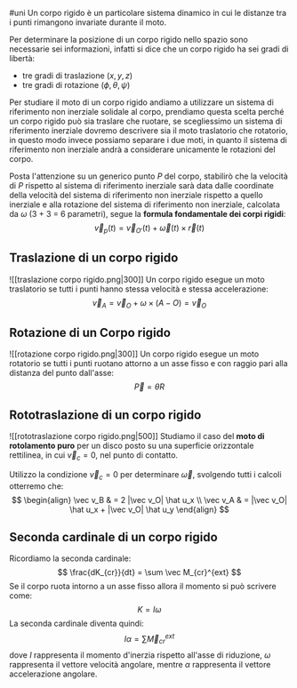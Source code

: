 #uni 
Un corpo rigido è un particolare sistema dinamico in cui le distanze tra i punti rimangono invariate durante il moto.

Per determinare la posizione di un corpo rigido nello spazio sono necessarie sei informazioni, infatti si dice che un corpo rigido ha sei gradi di libertà:
- tre gradi di traslazione $(x, y, z)$
- tre gradi di rotazione $(\phi, \theta, \psi)$

Per studiare il moto di un corpo rigido andiamo a utilizzare un sistema di riferimento non inerziale solidale al corpo, prendiamo questa scelta perché un corpo rigido può sia traslare che ruotare, se scegliessimo un sistema di riferimento inerziale dovremo descrivere sia il moto traslatorio che rotatorio, in questo modo invece possiamo separare i due moti, in quanto il sistema di riferimento non inerziale andrà a considerare unicamente le rotazioni del corpo.

Posta l'attenzione su un generico punto $P$ del corpo, stabilirò che la velocità di $P$ rispetto al sistema di riferimento inerziale sarà data dalle coordinate della velocità del sistema di riferimento non inerziale rispetto a quello inerziale e alla rotazione del sistema di riferimento non inerziale, calcolata da $\omega$ (3 + 3 = 6 parametri), segue la **formula fondamentale dei corpi rigidi**:
$$
\vec v_p(t) = \vec v_{O'}(t) + \vec \omega (t) \times \vec r(t)
$$

## Traslazione di un corpo rigido
![[traslazione corpo rigido.png|300]]
Un corpo rigido esegue un moto traslatorio se tutti i punti hanno stessa velocità e stessa accelerazione:
$$
\vec v_A = \vec v_O + \omega \times (A-O) = \vec v_O
$$
## Rotazione di un Corpo rigido
![[rotazione corpo rigido.png|300]]
Un corpo rigido esegue un moto rotatorio se tutti i punti ruotano attorno a un asse fisso e con raggio pari alla distanza del punto dall'asse:
$$
\vec{P} = \dot \theta R
$$
## Rototraslazione di un corpo rigido
![[rototraslazione corpo rigido.png|500]]
Studiamo il caso del **moto di rotolamento puro** per un disco posto su una superficie orizzontale rettilinea, in cui $\vec v_c = 0$, nel punto di contatto.

Utilizzo la condizione $\vec v_c =0$ per determinare $\vec \omega$, svolgendo tutti i calcoli otterremo che:
$$
\begin{align}
 \vec v_B   &  =   2 |\vec v_O| \hat u_x  \\
\vec v_A   &   = |\vec v_O| \hat u_x + |\vec v_O| \hat u_y
\end{align}
$$
## Seconda cardinale di un corpo rigido
Ricordiamo la seconda cardinale:
$$
\frac{dK_{cr}}{dt} = \sum \vec M_{cr}^{ext}
$$
Se il corpo ruota intorno a un asse fisso allora il momento si può scrivere come:
$$
K = I \omega
$$
La seconda cardinale diventa quindi:
$$
I\alpha = \sum \vec M_{cr}^{ext}
$$
dove $I$ rappresenta il momento d'inerzia rispetto all'asse di riduzione, $\omega$ rappresenta il vettore velocità angolare, mentre $\alpha$ rappresenta il vettore accelerazione angolare.